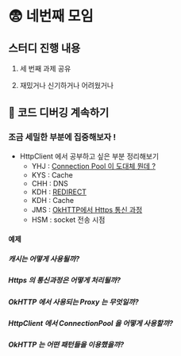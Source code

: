 # :fearful: 네번째 모임

## 스터디 진행 내용

1. 세 번째 과제 공유

2. 재밌거나 신기하거나 어려웠거나

## :flashlight: 코드 디버깅 계속하기

### 조금 세밀한 부분에 집중해보자 !

- HttpClient 에서 공부하고 싶은 부분 정리해보기
   - YHJ : [Connection Pool 이 도대체 뭔데 ?](https://github.com/study-java-together/study-http/blob/master/documents/member/homelus/connection-pool.md)
   - KYS : Cache
   - CHH : DNS
   - KDH : [REDIRECT](../member/kimdahyeee/okHttp-redirect.md)
   - KDH : Cache
   - JMS : [OkHTTP에서 Https 통신 과정](https://github.com/study-java-together/study-http/blob/master/documents/member/misudev/okhttp-https.md)
   - HSM : socket 전송 시점 

#### 예제

##### 캐시는 어떻게 사용될까?
##### Https 의 통신과정은 어떻게 처리될까?
##### OkHTTP 에서 사용되는 Proxy 는 무엇일까?
##### HttpClient 에서 ConnectionPool 을 어떻게 사용할까?
##### OkHTTP 는 어떤 패턴들을 이용했을까?
